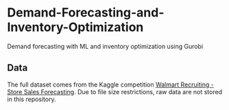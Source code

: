 # Demand-Forecasting-and-Inventory-Optimization
Demand forecasting with ML and inventory optimization using Gurobi

## Data
The full dataset comes from the Kaggle competition 
[Walmart Recruiting - Store Sales Forecasting](https://www.kaggle.com/competitions/walmart-recruiting-store-sales-forecasting).
Due to file size restrictions, raw data are not stored in this repository.  

